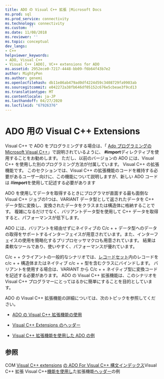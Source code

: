 ```yaml
---
title: ADO の Visual C++ 拡張 |Microsoft Docs
ms.prod: sql
ms.prod_service: connectivity
ms.technology: connectivity
ms.custom: ''
ms.date: 11/08/2018
ms.reviewer: ''
ms.topic: conceptual
dev_langs:
- C++
helpviewer_keywords:
- ADO, Visual C++
- Visual C++ [ADO], VC++ extensions for ADO
ms.assetid: 2952ece0-7217-4448-bb09-f6b64f43b7e2
author: MightyPen
ms.author: genemi
ms.openlocfilehash: db11e86ab479ad0df4224d59c3408729fa9903ab
ms.sourcegitcommit: e042272a38fb646df05152c676e5cbeae3f9cd13
ms.translationtype: MT
ms.contentlocale: ja-JP
ms.lasthandoff: 04/27/2020
ms.locfileid: "67926376"
---
```

# <a name="visual-c-extensions-for-ado"></a>ADO 用の Visual C++ Extensions
Visual C++ で ADO をプログラミングする場合は、「 [Ado プログラミングの Microsoft Visual C++](../../../ado/guide/appendixes/visual-c-ado-programming.md)」で説明されているように、 **#import**ディレクティブを使用することをお勧めします。 ただし、以前のバージョンの ADO には、Visual C++ を使用した別のプログラミング方法が付属しています。 Visual C++ の拡張機能です。 このセクションでは、Visual C++ の拡張機能のコードを維持する必要があるユーザー向けに、この機能について説明しますが、新しい ADO コードは #**import**を使用して記述する必要があります

 ADO を使用してデータを取得するときにプログラマが直面する最も面倒な Visual C++ ジョブの1つは、VARIANT データ型として返されたデータを C++ データ型に変換し、変換されたデータをクラスまたは構造体に格納することです。 複雑になるだけでなく、バリアントデータ型を使用して C++ データを取得すると、パフォーマンスが低下します。

 ADO には、バリアントを経由せずにネイティブの C/c + + データ型へのデータの取得をサポートするインターフェイスが用意されています。また、インターフェイスの使用を簡略化するプリプロセッサマクロも用意されています。 結果は柔軟なツールであり、使いやすく、パフォーマンスが優れています。

 C/c + + クライアントの一般的なシナリオでは、[レコードセット](../../../ado/reference/ado-api/recordset-object-ado.md)内のレコードを c/c + + 構造体またはネイティブ c/c + + 型を含むクラスにバインドします。 バリアントを使用する場合は、VARIANT から C/c + + ネイティブ型に変換コードを記述する必要があります。 ADO の Visual C++ 拡張機能は、このシナリオを Visual C++ プログラマーにとってはるかに簡単にすることを目的としています。

 ADO の Visual C++ 拡張機能の詳細については、次のトピックを参照してください。

-   [ADO の Visual C++ 拡張機能の使用](../../../ado/guide/appendixes/using-visual-c-extensions.md)

-   [Visual C++ Extensions のヘッダー](../../../ado/guide/appendixes/visual-c-extensions-header.md)

-   [Visual C++ 拡張機能を使用した ADO の例](../../../ado/guide/appendixes/visual-c-extensions-example.md)

## <a name="see-also"></a>参照
 COM [Visual C++ extensions](../../../ado/guide/appendixes/visual-c-extensions-example.md) [の ADO For Visual C++ 構文インデックス](../../../ado/reference/ado-api/ado-for-visual-c-syntax-index-for-com.md)Visual C++ 拡張 Visual C++[機能を使用し](../../../ado/guide/appendixes/using-visual-c-extensions.md)た拡張機能[ヘッダー](../../../ado/guide/appendixes/visual-c-extensions-header.md)の例
